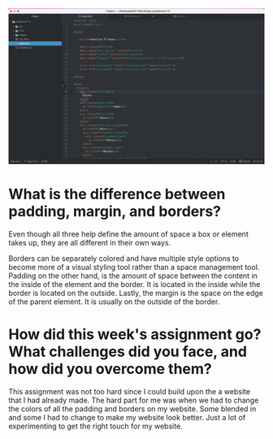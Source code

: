 ![screenshot](./images/screenshot.png)

<h1>
What is the difference between padding, margin, and borders?
</h1>

Even though all three help define the amount of space a box or element takes up, they are all different in their own ways.

Borders can be separately colored and have multiple style options to become more of a visual styling tool rather than a space management tool.
Padding on the other hand, is the amount of space between the content in the inside of the element and the border. It is located in the inside while the border is located on the outside. Lastly, the margin is the space on the edge of the parent element. It is usually on the outside of the border.


<h1>
How did this week's assignment go? What challenges did you face, and how did you overcome them?
</h1>

This assignment was not too hard since I could build upon the a website that I had already made. The hard part for me was when we had to change the colors of all the padding and borders on my website. Some blended in and some I had to change to make my website look better. Just a lot of experimenting to get the right touch for my website. 
